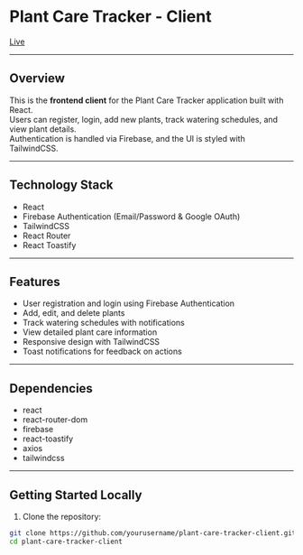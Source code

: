 # Plant Care Tracker - Client

[Live ](https://cozy-clafoutis-c2c5d8.netlify.app/)

---

## Overview

This is the **frontend client** for the Plant Care Tracker application built with React.  
Users can register, login, add new plants, track watering schedules, and view plant details.  
Authentication is handled via Firebase, and the UI is styled with TailwindCSS.

---


## Technology Stack

- React
- Firebase Authentication (Email/Password & Google OAuth)
- TailwindCSS
- React Router
- React Toastify

---

## Features

- User registration and login using Firebase Authentication
- Add, edit, and delete plants
- Track watering schedules with notifications
- View detailed plant care information
- Responsive design with TailwindCSS
- Toast notifications for feedback on actions

---

## Dependencies

- react
- react-router-dom
- firebase
- react-toastify
- axios
- tailwindcss

---

## Getting Started Locally

1. Clone the repository:

```bash
git clone https://github.com/yourusername/plant-care-tracker-client.git
cd plant-care-tracker-client
